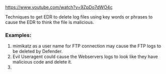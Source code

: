 https://www.youtube.com/watch?v=9ZpDo7dWO4c

Techniques to get EDR to delete log files using key words or phrases to cause the EDR to think the file is malicious. 

### Examples: 
1. mimikatz as a user name for FTP connection may cause the FTP logs to be deleted by Defender. 
2. Evil Useragent could cause the Webservers logs to look like they have malicious code and delete it.
3. 
